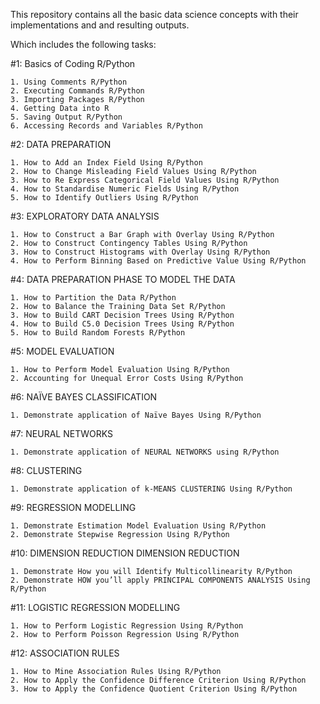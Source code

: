 This repository contains all the basic data science concepts with their implementations and and resulting outputs.

Which includes the following tasks:

#1: Basics of Coding R/Python

    1. Using Comments R/Python
    2. Executing Commands R/Python
    3. Importing Packages R/Python
    4. Getting Data into R
    5. Saving Output R/Python
    6. Accessing Records and Variables R/Python
    
#2: DATA PREPARATION

    1. How to Add an Index Field Using R/Python
    2. How to Change Misleading Field Values Using R/Python
    3. How to Re Express Categorical Field Values Using R/Python
    4. How to Standardise Numeric Fields Using R/Python
    5. How to Identify Outliers Using R/Python
    
#3: EXPLORATORY DATA ANALYSIS

    1. How to Construct a Bar Graph with Overlay Using R/Python
    2. How to Construct Contingency Tables Using R/Python
    3. How to Construct Histograms with Overlay Using R/Python
    4. How to Perform Binning Based on Predictive Value Using R/Python
    
#4: DATA PREPARATION PHASE TO MODEL THE DATA

    1. How to Partition the Data R/Python
    2. How to Balance the Training Data Set R/Python
    3. How to Build CART Decision Trees Using R/Python
    4. How to Build C5.0 Decision Trees Using R/Python
    5. How to Build Random Forests R/Python
    
#5: MODEL EVALUATION

    1. How to Perform Model Evaluation Using R/Python
    2. Accounting for Unequal Error Costs Using R/Python
    
#6: NAÏVE BAYES CLASSIFICATION

    1. Demonstrate application of Naïve Bayes Using R/Python
    
#7: NEURAL NETWORKS

    1. Demonstrate application of NEURAL NETWORKS using R/Python
    
#8: CLUSTERING

    1. Demonstrate application of k‐MEANS CLUSTERING Using R/Python
    
#9: REGRESSION MODELLING

    1. Demonstrate Estimation Model Evaluation Using R/Python
    2. Demonstrate Stepwise Regression Using R/Python
    
#10: DIMENSION REDUCTION DIMENSION REDUCTION

    1. Demonstrate How you will Identify Multicollinearity R/Python
    2. Demonstrate HOW you’ll apply PRINCIPAL COMPONENTS ANALYSIS Using
    R/Python
    
#11: LOGISTIC REGRESSION MODELLING

    1. How to Perform Logistic Regression Using R/Python
    2. How to Perform Poisson Regression Using R/Python
    
#12: ASSOCIATION RULES

    1. How to Mine Association Rules Using R/Python
    2. How to Apply the Confidence Difference Criterion Using R/Python
    3. How to Apply the Confidence Quotient Criterion Using R/Python
